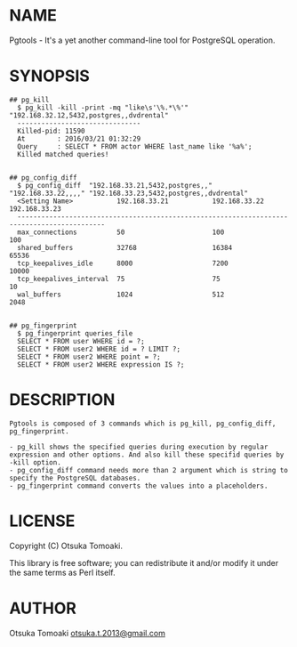 # NAME

Pgtools - It's a yet another command-line tool for PostgreSQL operation. 

# SYNOPSIS

    ## pg_kill
      $ pg_kill -kill -print -mq "like\s'\%.*\%'" "192.168.32.12,5432,postgres,,dvdrental"
      -------------------------------
      Killed-pid: 11590
      At        : 2016/03/21 01:32:29
      Query     : SELECT * FROM actor WHERE last_name like '%a%';
      Killed matched queries!


    ## pg_config_diff
      $ pg_config_diff  "192.168.33.21,5432,postgres,," "192.168.33.22,,,," "192.168.33.23,5432,postgres,,dvdrental"
      <Setting Name>           192.168.33.21           192.168.33.22           192.168.33.23
      --------------------------------------------------------------------------------------------
      max_connections          50                      100                     100
      shared_buffers           32768                   16384                   65536
      tcp_keepalives_idle      8000                    7200                    10000
      tcp_keepalives_interval  75                      75                      10
      wal_buffers              1024                    512                     2048


    ## pg_fingerprint
      $ pg_fingerprint queries_file
      SELECT * FROM user WHERE id = ?;
      SELECT * FROM user2 WHERE id = ? LIMIT ?;
      SELECT * FROM user2 WHERE point = ?;
      SELECT * FROM user2 WHERE expression IS ?;

# DESCRIPTION

    Pgtools is composed of 3 commands which is pg_kill, pg_config_diff, pg_fingerprint.

    - pg_kill shows the specified queries during execution by regular expression and other options. And also kill these specifid queries by -kill option.
    - pg_config_diff command needs more than 2 argument which is string to specify the PostgreSQL databases.
    - pg_fingerprint command converts the values into a placeholders.

# LICENSE

Copyright (C) Otsuka Tomoaki.

This library is free software; you can redistribute it and/or modify
it under the same terms as Perl itself.

# AUTHOR

Otsuka Tomoaki <otsuka.t.2013@gmail.com>
